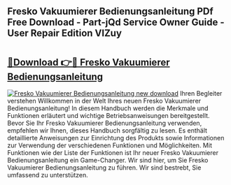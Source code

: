 ## Fresko Vakuumierer Bedienungsanleitung PDf Free Download - Part-jQd Service Owner Guide - User Repair Edition VIZuy

# <h2><a href="http://df647m.blite.top/?on=Fresko+Vakuumierer+Bedienungsanleitung">🔗Download 👉🔴 Fresko Vakuumierer Bedienungsanleitung</a></h2>

[![Fresko Vakuumierer Bedienungsanleitung new download](https://i.imgur.com/lujVjoI.png)](http://df647m.blite.top/?on=Fresko+Vakuumierer+Bedienungsanleitung)
Ihren Begleiter verstehen Willkommen in der Welt Ihres neuen Fresko Vakuumierer Bedienungsanleitung! In diesem Handbuch werden die Merkmale und Funktionen erläutert und wichtige Betriebsanweisungen bereitgestellt. Bevor Sie Ihr Fresko Vakuumierer Bedienungsanleitung verwenden, empfehlen wir Ihnen, dieses Handbuch sorgfältig zu lesen. Es enthält detaillierte Anweisungen zur Einrichtung des Produkts sowie Informationen zur Verwendung der verschiedenen Funktionen und Möglichkeiten. Mit Funktionen wie der Liste der Funktionen ist Ihr neuer Fresko Vakuumierer Bedienungsanleitung ein Game-Changer. Wir sind hier, um Sie Fresko Vakuumierer Bedienungsanleitung zu führen. Wir sind bestrebt, Sie umfassend zu unterstützen.
